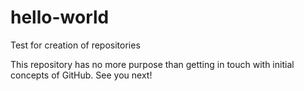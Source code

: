 # hello-world
Test for creation of repositories

This repository has no more purpose than getting in touch with initial concepts of GitHub.
See you next!
